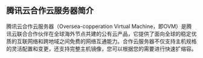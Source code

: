 ## 腾讯云合作云服务器简介
腾讯云合作云服务器（Oversea-copperation Virtual Machine，即OVM）是腾讯云联合合作伙伴在全球海外节点共建的公有云产品，它提供了面向全球的稳定优质的互联网络和跨地域之间免费的网络互通能力。合作云服务器不仅支持主机规格的灵活配置和变更，还支持完整主机镜像，您可以根据您的需要进行快速扩缩容。




